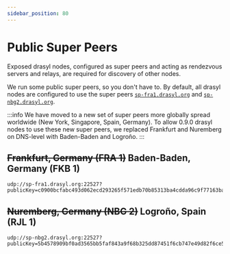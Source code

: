 ```yaml
---
sidebar_position: 80
---
```

# Public Super Peers

Exposed drasyl nodes, configured as super peers and acting as rendezvous servers and relays, are required for discovery of other nodes.

We run some public super peers, so you don't have to.
By default, all drasyl nodes are configured to use the super peers [`sp-fra1.drasyl.org`](#frankfurt-germany-fra-1-baden-baden-germany-fkb-1)
and [`sp-nbg2.drasyl.org`](#nuremberg-germany-nbg-2-logroño-spain-rjl-1).

:::info
We have moved to a new set of super peers more globally spread worldwide (New York, Singapore, Spain, Germany).
To allow 0.9.0 drasyl nodes to use these new super peers, we replaced Frankfurt and Nuremberg on DNS-level with Baden-Baden and Logroño.
:::

## ~~Frankfurt, Germany (FRA 1)~~ Baden-Baden, Germany (FKB 1)

```
udp://sp-fra1.drasyl.org:22527?publicKey=c0900bcfabc493d062ecd293265f571edb70b85313ba4cdda96c9f77163ba62d&networkId=1
```

## ~~Nuremberg, Germany (NBG 2)~~ Logroño, Spain (RJL 1)

```
udp://sp-nbg2.drasyl.org:22527?publicKey=5b4578909bf0ad3565bb5faf843a9f68b325dd87451f6cb747e49d82f6ce5f4c&networkId=1
```
